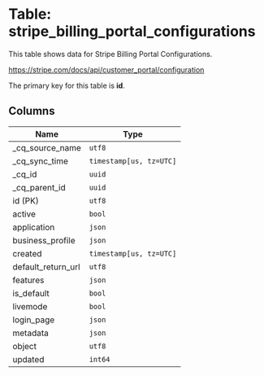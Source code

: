 # Table: stripe_billing_portal_configurations

This table shows data for Stripe Billing Portal Configurations.

https://stripe.com/docs/api/customer_portal/configuration

The primary key for this table is **id**.

## Columns

| Name          | Type          |
| ------------- | ------------- |
|_cq_source_name|`utf8`|
|_cq_sync_time|`timestamp[us, tz=UTC]`|
|_cq_id|`uuid`|
|_cq_parent_id|`uuid`|
|id (PK)|`utf8`|
|active|`bool`|
|application|`json`|
|business_profile|`json`|
|created|`timestamp[us, tz=UTC]`|
|default_return_url|`utf8`|
|features|`json`|
|is_default|`bool`|
|livemode|`bool`|
|login_page|`json`|
|metadata|`json`|
|object|`utf8`|
|updated|`int64`|